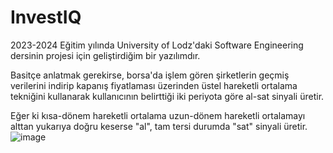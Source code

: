 # InvestIQ

2023-2024 Eğitim yılında University of Lodz'daki Software Engineering dersinin projesi için geliştirdiğim bir yazılımdır.

Basitçe anlatmak gerekirse, borsa'da işlem gören şirketlerin geçmiş verilerini indirip kapanış fiyatlaması üzerinden üstel hareketli ortalama tekniğini kullanarak kullanıcının belirttiği iki periyota göre al-sat sinyali üretir.

Eğer ki kısa-dönem hareketli ortalama uzun-dönem hareketli ortalamayı alttan yukarıya doğru keserse "al", tam tersi durumda "sat" sinyali üretir.
![image](https://github.com/user-attachments/assets/c4016701-501c-4811-aba8-e5df20efc8c4)
